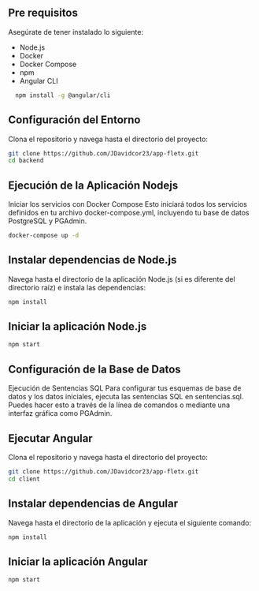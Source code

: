 ## Pre requisitos
Asegúrate de tener instalado lo siguiente:
- Node.js
- Docker
- Docker Compose
- npm
- Angular CLI
```bash
  npm install -g @angular/cli
```

## Configuración del Entorno
Clona el repositorio y navega hasta el directorio del proyecto:
```bash
git clone https://github.com/JDavidcor23/app-fletx.git
cd backend
```
## Ejecución de la Aplicación Nodejs
Iniciar los servicios con Docker Compose
Esto iniciará todos los servicios definidos en tu archivo docker-compose.yml, incluyendo tu base de datos PostgreSQL y PGAdmin.
```bash
docker-compose up -d
```
## Instalar dependencias de Node.js
Navega hasta el directorio de la aplicación Node.js (si es diferente del directorio raíz) e instala las dependencias:

```bash
npm install
```
## Iniciar la aplicación Node.js
```bash
npm start
```
## Configuración de la Base de Datos
Ejecución de Sentencias SQL
Para configurar tus esquemas de base de datos y los datos iniciales, ejecuta las sentencias SQL en sentencias.sql. Puedes hacer esto a través de la línea de comandos o mediante una interfaz gráfica como PGAdmin.


## Ejecutar Angular
Clona el repositorio y navega hasta el directorio del proyecto:
```bash
git clone https://github.com/JDavidcor23/app-fletx.git
cd client
```

## Instalar dependencias de Angular
Navega hasta el directorio de la aplicación y ejecuta el siguiente comando:

```bash
npm install
```
## Iniciar la aplicación Angular
```bash
npm start
```
